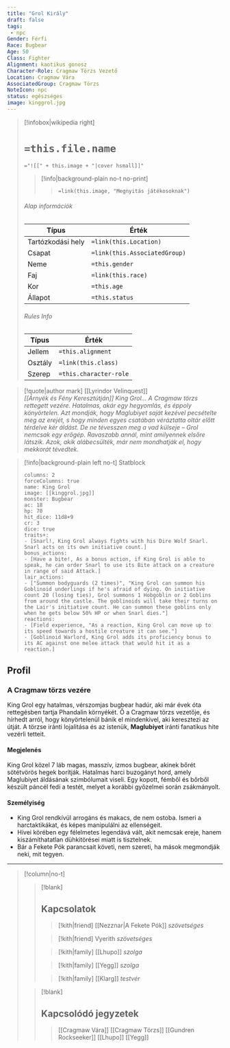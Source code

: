 ```yaml
---
title: "Grol Király"
draft: false
tags:
 - npc
Gender: Férfi
Race: Bugbear
Age: 50
Class: Fighter
Alignment: kaotikus gonosz
Character-Role: Cragmaw Törzs Vezető
Location: Cragmaw Vára
AssociatedGroup: Cragmaw Törzs
NoteIcon: npc
status: egészséges
image: kinggrol.jpg
---
```


> [!infobox|wikipedia right]
> # `=this.file.name`
> `="![[" + this.image + "|cover hsmall]]"`
>> [!info|background-plain no-t no-print]
>>>  `=link(this.image, "Megnyitás játékosoknak")`
> ###### Alap információk
> Típus |  Érték |
> ---|---|
> Tartózkodási hely | `=link(this.Location)` |
> Csapat | `=link(this.AssociatedGroup)` |
> Neme | `=this.gender` |
> Faj | `=link(this.race)` |
> Kor | `=this.age` |
> Állapot | `=this.status` |
> ###### Rules Info
> Típus |  Érték |
> ---|---|
> Jellem | `=this.alignment` |
> Osztály | `=link(this.class)` |
> Szerep | `=this.character-role` |

>[!quote|author mark] [[Lyrindor Velinquest]]<br>*[[Árnyék és Fény Keresztútján]]*
>_King Grol... A Cragmaw törzs rettegett vezére. Hatalmas, akár egy hegyomlás, és éppoly könyörtelen. Azt mondják, hogy Maglubiyet saját kezével pecsételte meg az erejét, s hogy minden egyes csatában véráztatta oltár előtt térdelve kér áldást. De ne tévesszen meg a vad külseje – Grol nemcsak egy erőgép. Ravaszabb annál, mint amilyennek elsőre látszik. Azok, akik alábecsülték, már nem mondhatják el, hogy mekkorát tévedtek._

> [!info|background-plain left no-t] Statblock
> ```statblock
> columns: 2
> forceColumns: true
> name: King Grol
> image: [[kinggrol.jpg]]
> monster: Bugbear
> ac: 18
> hp: 70
> hit_dice: 11d8+9
> cr: 3
> dice: true
> traits+:  
> - [Snarl!, King Grol always fights with his Dire Wolf Snarl. Snarl acts on its own initiative count.]
> bonus_actions:
> - [Have a bite!, As a bonus action, if King Grol is able to speak, he can order Snarl to use its Bite attack on a creature in range of said Attack.]
> lair_actions:  
> - ["Summon bodyguards (2 times)", "King Grol can summon his Goblinoid underlings if he's afraid of dying. On initiative count 20 (losing ties), Grol summons 1 Hobgoblin or 2 Goblins from around the castle. The goblinoids will take their turns on the Lair's initiative count. He can summon these goblins only when he gets below 50% HP or when Snarl dies."]  
> reactions:  
> - [Field experience, "As a reaction, King Grol can move up to its speed towards a hostile creature it can see."]  
> - [Goblinoid Warlord, King Grol adds its proficiency bonus to its AC against one melee attack that would hit it as a reaction.]
> ```

## Profil
### **A Cragmaw törzs vezére**

King Grol egy hatalmas, vérszomjas bugbear hadúr, aki már évek óta rettegésben tartja Phandalin környékét. Ő a Cragmaw törzs vezetője, és hírhedt arról, hogy könyörtelenül bánik el mindenkivel, aki keresztezi az útját. A törzse iránti lojalitása és az istenük, **Maglubiyet** iránti fanatikus hite vezérli tetteit.

#### **Megjelenés**

King Grol közel 7 láb magas, masszív, izmos bugbear, akinek bőrét sötétvörös hegek borítják. Hatalmas harci buzogányt hord, amely Maglubiyet áldásának szimbólumait viseli. Egy kopott, fémből és bőrből készült páncél fedi a testét, melyet a korábbi győzelmei során zsákmányolt.

#### **Személyiség**

- King Grol rendkívül arrogáns és makacs, de nem ostoba. Ismeri a harctaktikákat, és képes manipulálni az ellenségeit.
- Hívei körében egy félelmetes legendává vált, akit nemcsak ereje, hanem kiszámíthatatlan dühkitörései miatt is tisztelnek.
- Bár a Fekete Pók parancsait követi, nem szereti, ha mások megmondják neki, mit tegyen.

---
> [!column|no-t]
>
>> [!blank]
>> ## Kapcsolatok
>>> [!kith|friend] [[Nezznar|A Fekete Pók]] _szövetséges_
>>
>>> [!kith|friend] Vyerith _szövetséges_
>>
>>> [!kith|family] [[Lhupo]] _szolga_
>>
>>> [!kith|family] [[Yegg]] _szolga_
>>
>>> [!kith|family] [[Klarg]] _testvér_
>
>> [!blank]
>> ## **Kapcsolódó jegyzetek**
>>> [[Cragmaw Vára]]
>>> [[Cragmaw Törzs]]
>>> [[Gundren Rockseeker]]
>>> [[Lhupo]]
>>> [[Yegg]]